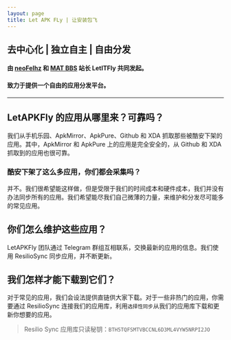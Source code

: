 ```yaml
---
layout: page
title: Let APK FLy | 让安装包飞
---
```


## 去中心化 | 独立自主 | 自由分发

#### 由 [neoFelhz](https://blog.nfz.moe) 和 [MAT BBS](https://mat.letitfly.me) 站长 LetITFly 共同发起。

#### 致力于提供一个自由的应用分发平台。

-----

## LetAPKFly 的应用从哪里来？可靠吗？

我们从手机乐园、ApkMirror、ApkPure、Github 和 XDA 抓取那些被酷安下架的应用。其中，ApkMirror 和 ApkPure 上的应用是完全安全的，从 Github 和 XDA 抓取到的应用也很可靠。

### 酷安下架了这么多应用，你们都会采集吗？

并不。我们很希望能这样做，但是受限于我们的时间成本和硬件成本，我们并没有办法同步所有的应用。我们希望能尽我们自己微薄的力量，来维护和分发尽可能多的常见应用。

## 你们怎么维护这些应用？

LetAPKFly 团队通过 Telegram 群组互相联系，交换最新的应用的信息。我们使用 ResilioSync 同步应用，并不断更新。

## 我们怎样才能下载到它们？

对于常见的应用，我们会设法提供直链供大家下载。对于一些非热门的应用，你需要通过 ResilioSync 连接我们的应用库，利用`选择性同步`从我们的应用库下载和更新你想要的应用。

> Resilio Sync 应用库只读秘钥：`BTH5TQFSMTVBCCNL6D3ML4VYW5NRPI2JO`